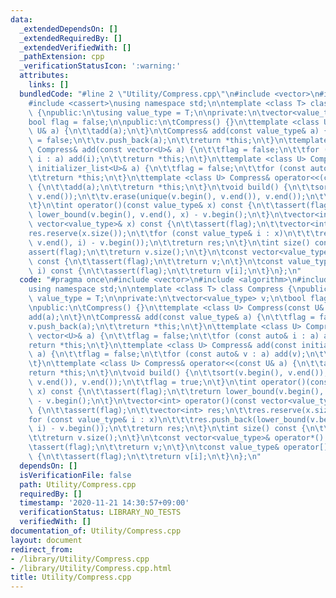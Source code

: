 ```yaml
---
data:
  _extendedDependsOn: []
  _extendedRequiredBy: []
  _extendedVerifiedWith: []
  _pathExtension: cpp
  _verificationStatusIcon: ':warning:'
  attributes:
    links: []
  bundledCode: "#line 2 \"Utility/Compress.cpp\"\n#include <vector>\n#include <algorithm>\n\
    #include <cassert>\nusing namespace std;\n\ntemplate <class T> class Compress\
    \ {\npublic:\n\tusing value_type = T;\n\nprivate:\n\tvector<value_type> v;\n\t\
    bool flag = false;\n\npublic:\n\tCompress() {}\n\ttemplate <class U> Compress(const\
    \ U& a) {\n\t\tadd(a);\n\t}\n\tCompress& add(const value_type& a) {\n\t\tflag\
    \ = false;\n\t\tv.push_back(a);\n\t\treturn *this;\n\t}\n\ttemplate <class U>\
    \ Compress& add(const vector<U>& a) {\n\t\tflag = false;\n\t\tfor (const auto&\
    \ i : a) add(i);\n\t\treturn *this;\n\t}\n\ttemplate <class U> Compress& add(const\
    \ initializer_list<U>& a) {\n\t\tflag = false;\n\t\tfor (const auto& v : a) add(v);\n\
    \t\treturn *this;\n\t}\n\ttemplate <class U> Compress& operator<<(const U& a)\
    \ {\n\t\tadd(a);\n\t\treturn *this;\n\t}\n\tvoid build() {\n\t\tsort(v.begin(),\
    \ v.end());\n\t\tv.erase(unique(v.begin(), v.end()), v.end());\n\t\tflag = true;\n\
    \t}\n\tint operator()(const value_type& x) const {\n\t\tassert(flag);\n\t\treturn\
    \ lower_bound(v.begin(), v.end(), x) - v.begin();\n\t}\n\tvector<int> operator()(const\
    \ vector<value_type>& x) const {\n\t\tassert(flag);\n\t\tvector<int> res;\n\t\t\
    res.reserve(x.size());\n\t\tfor (const value_type& i : x)\n\t\t\tres.push_back(lower_bound(v.begin(),\
    \ v.end(), i) - v.begin());\n\t\treturn res;\n\t}\n\tint size() const {\n\t\t\
    assert(flag);\n\t\treturn v.size();\n\t}\n\tconst vector<value_type>& operator*()\
    \ const {\n\t\tassert(flag);\n\t\treturn v;\n\t}\n\tconst value_type& operator[](int\
    \ i) const {\n\t\tassert(flag);\n\t\treturn v[i];\n\t}\n};\n"
  code: "#pragma once\n#include <vector>\n#include <algorithm>\n#include <cassert>\n\
    using namespace std;\n\ntemplate <class T> class Compress {\npublic:\n\tusing\
    \ value_type = T;\n\nprivate:\n\tvector<value_type> v;\n\tbool flag = false;\n\
    \npublic:\n\tCompress() {}\n\ttemplate <class U> Compress(const U& a) {\n\t\t\
    add(a);\n\t}\n\tCompress& add(const value_type& a) {\n\t\tflag = false;\n\t\t\
    v.push_back(a);\n\t\treturn *this;\n\t}\n\ttemplate <class U> Compress& add(const\
    \ vector<U>& a) {\n\t\tflag = false;\n\t\tfor (const auto& i : a) add(i);\n\t\t\
    return *this;\n\t}\n\ttemplate <class U> Compress& add(const initializer_list<U>&\
    \ a) {\n\t\tflag = false;\n\t\tfor (const auto& v : a) add(v);\n\t\treturn *this;\n\
    \t}\n\ttemplate <class U> Compress& operator<<(const U& a) {\n\t\tadd(a);\n\t\t\
    return *this;\n\t}\n\tvoid build() {\n\t\tsort(v.begin(), v.end());\n\t\tv.erase(unique(v.begin(),\
    \ v.end()), v.end());\n\t\tflag = true;\n\t}\n\tint operator()(const value_type&\
    \ x) const {\n\t\tassert(flag);\n\t\treturn lower_bound(v.begin(), v.end(), x)\
    \ - v.begin();\n\t}\n\tvector<int> operator()(const vector<value_type>& x) const\
    \ {\n\t\tassert(flag);\n\t\tvector<int> res;\n\t\tres.reserve(x.size());\n\t\t\
    for (const value_type& i : x)\n\t\t\tres.push_back(lower_bound(v.begin(), v.end(),\
    \ i) - v.begin());\n\t\treturn res;\n\t}\n\tint size() const {\n\t\tassert(flag);\n\
    \t\treturn v.size();\n\t}\n\tconst vector<value_type>& operator*() const {\n\t\
    \tassert(flag);\n\t\treturn v;\n\t}\n\tconst value_type& operator[](int i) const\
    \ {\n\t\tassert(flag);\n\t\treturn v[i];\n\t}\n};\n"
  dependsOn: []
  isVerificationFile: false
  path: Utility/Compress.cpp
  requiredBy: []
  timestamp: '2020-11-21 14:30:57+09:00'
  verificationStatus: LIBRARY_NO_TESTS
  verifiedWith: []
documentation_of: Utility/Compress.cpp
layout: document
redirect_from:
- /library/Utility/Compress.cpp
- /library/Utility/Compress.cpp.html
title: Utility/Compress.cpp
---
```


